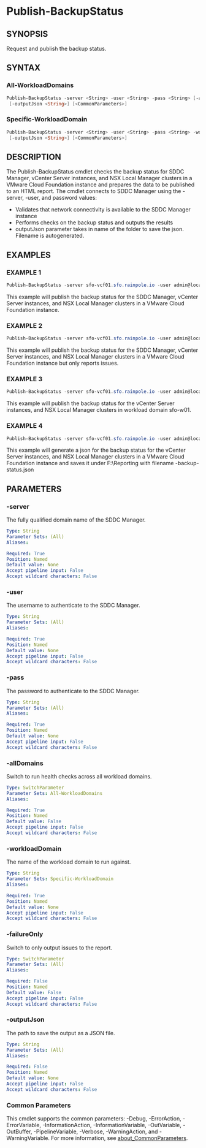 # Publish-BackupStatus

## SYNOPSIS

Request and publish the backup status.

## SYNTAX

### All-WorkloadDomains

```powershell
Publish-BackupStatus -server <String> -user <String> -pass <String> [-allDomains] [-failureOnly]
 [-outputJson <String>] [<CommonParameters>]
```

### Specific-WorkloadDomain

```powershell
Publish-BackupStatus -server <String> -user <String> -pass <String> -workloadDomain <String> [-failureOnly]
 [-outputJson <String>] [<CommonParameters>]
```

## DESCRIPTION

The Publish-BackupStatus cmdlet checks the backup status for SDDC Manager, vCenter Server instances, and NSX
Local Manager clusters in a VMware Cloud Foundation instance and prepares the data to be published to an HTML
report.
The cmdlet connects to SDDC Manager using the -server, -user, and password values:

- Validates that network connectivity is available to the SDDC Manager instance
- Performs checks on the backup status and outputs the results
- outputJson parameter takes in name of the folder to save the json.
Filename is autogenerated.

## EXAMPLES

### EXAMPLE 1

```powershell
Publish-BackupStatus -server sfo-vcf01.sfo.rainpole.io -user admin@local -pass VMw@re1!VMw@re1! -allDomains
```

This example will publish the backup status for the SDDC Manager, vCenter Server instances, and NSX Local Manager clusters in a VMware Cloud Foundation instance.

### EXAMPLE 2

```powershell
Publish-BackupStatus -server sfo-vcf01.sfo.rainpole.io -user admin@local -pass VMw@re1!VMw@re1! -allDomains -failureOnly
```

This example will publish the backup status for the SDDC Manager, vCenter Server instances, and NSX Local Manager clusters in a VMware Cloud Foundation instance but only reports issues.

### EXAMPLE 3

```powershell
Publish-BackupStatus -server sfo-vcf01.sfo.rainpole.io -user admin@local -pass VMw@re1!VMw@re1! -workloadDomain sfo-w01
```

This example will publish the backup status for the vCenter Server instances, and NSX Local Manager clusters in workload domain sfo-w01.

### EXAMPLE 4

```powershell
Publish-BackupStatus -server sfo-vcf01.sfo.rainpole.io -user admin@local -pass VMw@re1!VMw@re1! -allDomains -outputJson F:\Reporting
```

This example will generate a json for the backup status for the vCenter Server instances, and NSX Local Manager clusters in a VMware Cloud Foundation instance
and saves it under F:\Reporting with filename <timestamp>-backup-status.json

## PARAMETERS

### -server

The fully qualified domain name of the SDDC Manager.

```yaml
Type: String
Parameter Sets: (All)
Aliases:

Required: True
Position: Named
Default value: None
Accept pipeline input: False
Accept wildcard characters: False
```

### -user

The username to authenticate to the SDDC Manager.

```yaml
Type: String
Parameter Sets: (All)
Aliases:

Required: True
Position: Named
Default value: None
Accept pipeline input: False
Accept wildcard characters: False
```

### -pass

The password to authenticate to the SDDC Manager.

```yaml
Type: String
Parameter Sets: (All)
Aliases:

Required: True
Position: Named
Default value: None
Accept pipeline input: False
Accept wildcard characters: False
```

### -allDomains

Switch to run health checks across all workload domains.

```yaml
Type: SwitchParameter
Parameter Sets: All-WorkloadDomains
Aliases:

Required: True
Position: Named
Default value: False
Accept pipeline input: False
Accept wildcard characters: False
```

### -workloadDomain

The name of the workload domain to run against.

```yaml
Type: String
Parameter Sets: Specific-WorkloadDomain
Aliases:

Required: True
Position: Named
Default value: None
Accept pipeline input: False
Accept wildcard characters: False
```

### -failureOnly

Switch to only output issues to the report.

```yaml
Type: SwitchParameter
Parameter Sets: (All)
Aliases:

Required: False
Position: Named
Default value: False
Accept pipeline input: False
Accept wildcard characters: False
```

### -outputJson

The path to save the output as a JSON file.

```yaml
Type: String
Parameter Sets: (All)
Aliases:

Required: False
Position: Named
Default value: None
Accept pipeline input: False
Accept wildcard characters: False
```

### Common Parameters

This cmdlet supports the common parameters: -Debug, -ErrorAction, -ErrorVariable, -InformationAction, -InformationVariable, -OutVariable, -OutBuffer, -PipelineVariable, -Verbose, -WarningAction, and -WarningVariable. For more information, see [about_CommonParameters](http://go.microsoft.com/fwlink/?LinkID=113216).
